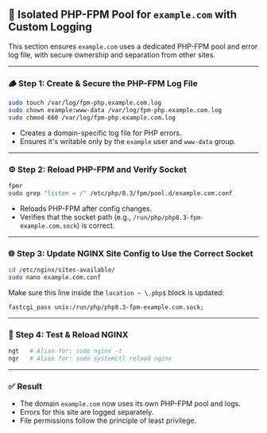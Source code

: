 ## 🧩 Isolated PHP-FPM Pool for `example.com` with Custom Logging

This section ensures `example.com` uses a dedicated PHP-FPM pool and error log file, with secure ownership and separation from other sites.

---

### 🪵 Step 1: Create & Secure the PHP-FPM Log File

```bash
sudo touch /var/log/fpm-php.example.com.log
sudo chown example:www-data /var/log/fpm-php.example.com.log
sudo chmod 660 /var/log/fpm-php.example.com.log
```

* Creates a domain-specific log file for PHP errors.
* Ensures it's writable only by the `example` user and `www-data` group.

---

### ⚙️ Step 2: Reload PHP-FPM and Verify Socket

```bash
fpmr
sudo grep "listen = /" /etc/php/8.3/fpm/pool.d/example.com.conf
```

* Reloads PHP-FPM after config changes.
* Verifies that the socket path (e.g., `/run/php/php8.3-fpm-example.com.sock`) is correct.

---

### 🌐 Step 3: Update NGINX Site Config to Use the Correct Socket

```bash
cd /etc/nginx/sites-available/
sudo nano example.com.conf
```

Make sure this line inside the `location ~ \.php$` block is updated:

```nginx
fastcgi_pass unix:/run/php/php8.3-fpm-example.com.sock;
```

---

### 🔁 Step 4: Test & Reload NGINX

```bash
ngt   # Alias for: sudo nginx -t
ngr   # Alias for: sudo systemctl reload nginx
```

---

### ✅ Result

* The domain `example.com` now uses its own PHP-FPM pool and logs.
* Errors for this site are logged separately.
* File permissions follow the principle of least privilege.
